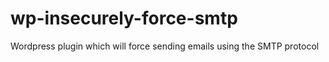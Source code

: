 # wp-insecurely-force-smtp
Wordpress plugin which will force sending emails using the SMTP protocol
